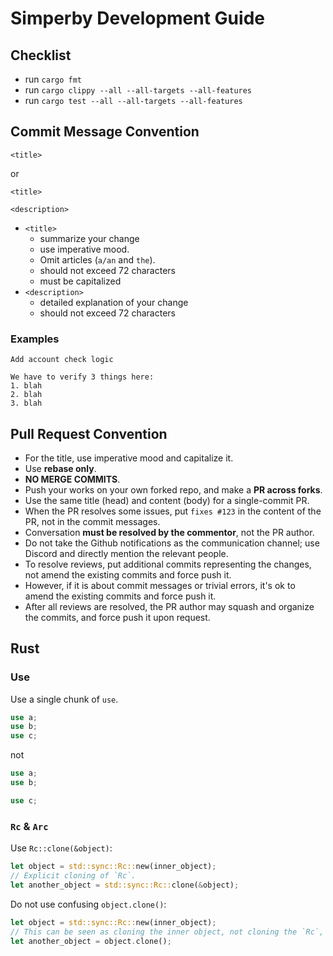 # Simperby Development Guide

## Checklist

- run `cargo fmt`
- run `cargo clippy --all --all-targets --all-features`
- run `cargo test --all --all-targets --all-features`

## Commit Message Convention

```text
<title>
```

or

```text
<title>

<description>
```

- `<title>`
  - summarize your change
  - use imperative mood.
  - Omit articles (`a/an` and `the`).
  - should not exceed 72 characters
  - must be capitalized
- `<description>`
  - detailed explanation of your change
  - should not exceed 72 characters

### Examples

```text
Add account check logic

We have to verify 3 things here:
1. blah
2. blah
3. blah
```

## Pull Request Convention

- For the title, use imperative mood and capitalize it.
- Use **rebase only**.
- **NO MERGE COMMITS**.
- Push your works on your own forked repo, and make a **PR across forks**.
- Use the same title (head) and content (body) for a single-commit PR.
- When the PR resolves some issues, put `fixes #123` in the content of the PR, not in the commit messages.
- Conversation **must be resolved by the commentor**, not the PR author.
- Do not take the Github notifications as the communication channel; use Discord and directly mention the relevant people.
- To resolve reviews, put additional commits representing the changes, not amend the existing commits and force push it.
- However, if it is about commit messages or trivial errors, it's ok to amend the existing commits and force push it.
- After all reviews are resolved, the PR author may squash and organize the commits, and force push it upon request.

## Rust

### Use

Use a single chunk of `use`.

```rust
use a;
use b;
use c;
```

not

```rust
use a;
use b;

use c;
```

### `Rc` & `Arc`

Use `Rc::clone(&object)`:

```rust
let object = std::sync::Rc::new(inner_object);
// Explicit cloning of `Rc`.
let another_object = std::sync::Rc::clone(&object);
```

Do not use confusing `object.clone()`:

```rust
let object = std::sync::Rc::new(inner_object);
// This can be seen as cloning the inner object, not cloning the `Rc`, to other reviewers.
let another_object = object.clone();
```
